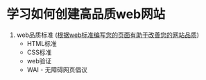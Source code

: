 学习如何创建高品质web网站
======================
1. web品质标准 (<u>根据web标准编写您的页面有助于改善您的网站品质</u>)
    - HTML标准
    - CSS标准
    - web验证
    - WAI - 无障碍网页倡议
